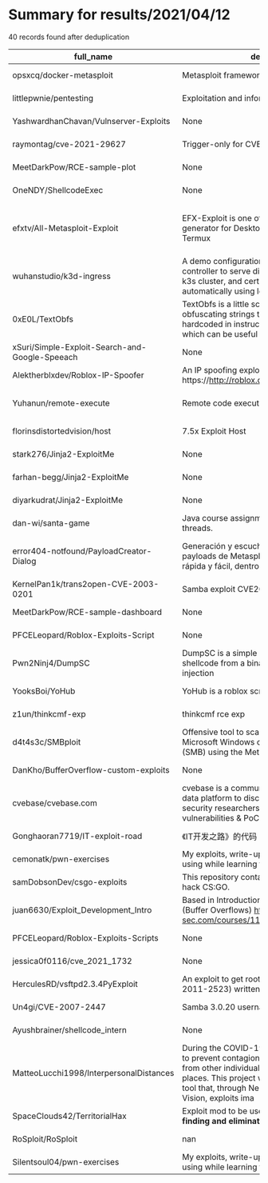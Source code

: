 
# Summary for results/2021/04/12
    
40 records found after deduplication

| full_name | description | html_url | matched_list | matched_count | pushed_at | size | stargazers_count | language | forks_count |
|------------------------------------------------|------------------------------------------------------------------------------------------------------------------------------------------------------------------------------------------------------------------------------------------------------------------|-------------------------------------------------------------------|--------------------------------------------------------|-----------------|---------------------------|--------|--------------------|------------------|---------------|
| opsxcq/docker-metasploit | Metasploit framework with steroids | https://github.com/opsxcq/docker-metasploit | ['exploit'] | 1 | 2021-04-12 19:29:13+00:00 | 221 | 37 | Dockerfile | 13 |
| littlepwnie/pentesting | Exploitation and information gathering tools | https://github.com/littlepwnie/pentesting | ['exploit'] | 1 | 2021-04-12 18:06:37+00:00 | 18 | 0 | PowerShell | 0 |
| YashwardhanChavan/Vulnserver-Exploits | None | https://github.com/YashwardhanChavan/Vulnserver-Exploits | ['exploit'] | 1 | 2021-04-12 08:04:44+00:00 | 7 | 0 | Python | 0 |
| raymontag/cve-2021-29627 | Trigger-only for CVE-2021-29627 | https://github.com/raymontag/cve-2021-29627 | ['cve-2'] | 1 | 2021-04-12 07:51:40+00:00 | 2 | 11 | C | 4 |
| MeetDarkPow/RCE-sample-plot | None | https://github.com/MeetDarkPow/RCE-sample-plot | ['rce'] | 1 | 2021-04-12 09:53:56+00:00 | 1 | 1 | HTML | 0 |
| OneNDY/ShellcodeExec | None | https://github.com/OneNDY/ShellcodeExec | ['shellcode'] | 1 | 2021-04-12 10:04:49+00:00 | 42 | 0 | C++ | 0 |
| efxtv/All-Metasploit-Exploit | EFX-Exploit is one of the most simple payload generator for Desktopb based Linux and Termux | https://github.com/efxtv/All-Metasploit-Exploit | ['exploit', 'metasploit module OR metasploit payload'] | 2 | 2021-04-12 11:22:50+00:00 | 11 | 0 | Shell | 0 |
| wuhanstudio/k3d-ingress | A demo configuration that exploits ingress controller to serve different web apps inside a k3s cluster, and certificates will be generated automatically using letsencrypt. | https://github.com/wuhanstudio/k3d-ingress | ['exploit'] | 1 | 2021-04-12 16:09:20+00:00 | 16 | 0 | | 0 |
| 0xE0L/TextObfs | TextObfs is a little script to assist you in obfuscating strings that will be directly hardcoded in instructions (thus in .text section), which can be useful when writing shellcodes | https://github.com/0xE0L/TextObfs | ['shellcode'] | 1 | 2021-04-12 15:13:10+00:00 | 94 | 0 | Python | 0 |
| xSuri/Simple-Exploit-Search-and-Google-Speeach | None | https://github.com/xSuri/Simple-Exploit-Search-and-Google-Speeach | ['exploit'] | 1 | 2021-04-12 18:22:06+00:00 | 8 | 1 | Python | 0 |
| Alektherblxdev/Roblox-IP-Spoofer | An IP spoofing exploit within Roblox (Using https://http://roblox.qq.com) | https://github.com/Alektherblxdev/Roblox-IP-Spoofer | ['exploit'] | 1 | 2021-04-12 16:33:04+00:00 | 11 | 0 | Python | 0 |
| Yuhanun/remote-execute | Remote code execution webserver | https://github.com/Yuhanun/remote-execute | ['remote code execution'] | 1 | 2021-04-12 16:49:53+00:00 | 3 | 0 | Python | 0 |
| florinsdistortedvision/host | 7.5x Exploit Host | https://github.com/florinsdistortedvision/host | ['exploit'] | 1 | 2021-04-12 20:33:21+00:00 | 2855 | 0 | JavaScript | 0 |
| stark276/Jinja2-ExploitMe | None | https://github.com/stark276/Jinja2-ExploitMe | ['exploit'] | 1 | 2021-04-12 16:40:11+00:00 | 61 | 0 | HTML | 0 |
| farhan-begg/Jinja2-ExploitMe | None | https://github.com/farhan-begg/Jinja2-ExploitMe | ['exploit'] | 1 | 2021-04-12 16:47:54+00:00 | 66 | 0 | | 0 |
| diyarkudrat/Jinja2-ExploitMe | None | https://github.com/diyarkudrat/Jinja2-ExploitMe | ['exploit'] | 1 | 2021-04-12 16:56:18+00:00 | 66 | 0 | HTML | 0 |
| dan-wi/santa-game | Java course assignment aiming to exploit threads. | https://github.com/dan-wi/santa-game | ['exploit'] | 1 | 2021-04-12 17:00:49+00:00 | 134 | 0 | Java | 0 |
| error404-notfound/PayloadCreator-Dialog | Generación y escucha de diferentes tipos de payloads de Metasploit-framework de forma rápida y fácil, dentro y fuera de la red local! | https://github.com/error404-notfound/PayloadCreator-Dialog | ['metasploit module OR metasploit payload'] | 1 | 2021-04-12 18:25:55+00:00 | 1747 | 1 | HTML | 0 |
| KernelPan1k/trans2open-CVE-2003-0201 | Samba exploit CVE2003-0201 | https://github.com/KernelPan1k/trans2open-CVE-2003-0201 | ['cve-2', 'exploit'] | 2 | 2021-04-12 19:30:26+00:00 | 5 | 0 | C | 0 |
| MeetDarkPow/RCE-sample-dashboard | None | https://github.com/MeetDarkPow/RCE-sample-dashboard | ['rce'] | 1 | 2021-04-12 07:56:32+00:00 | 4326 | 0 | | 0 |
| PFCELeopard/Roblox-Exploits-Script | None | https://github.com/PFCELeopard/Roblox-Exploits-Script | ['exploit'] | 1 | 2021-04-12 18:02:53+00:00 | 42 | 0 | | 0 |
| Pwn2Ninj4/DumpSC | DumpSC is a simple bash script to extract the shellcode from a binary with objdump for future injection | https://github.com/Pwn2Ninj4/DumpSC | ['shellcode'] | 1 | 2021-04-12 07:02:03+00:00 | 7 | 0 | Shell | 0 |
| YooksBoi/YoHub | YoHub is a roblox script hub made for exploiters | https://github.com/YooksBoi/YoHub | ['exploit'] | 1 | 2021-04-12 13:12:42+00:00 | 28 | 0 | | 0 |
| z1un/thinkcmf-exp | thinkcmf rce exp | https://github.com/z1un/thinkcmf-exp | ['rce'] | 1 | 2021-04-12 07:14:10+00:00 | 8 | 4 | Python | 1 |
| d4t4s3c/SMBploit | Offensive tool to scan & exploit vulnerabilities in Microsoft Windows over the Samba protocol (SMB) using the Metasploit Framework. | https://github.com/d4t4s3c/SMBploit | ['exploit'] | 1 | 2021-04-12 13:42:10+00:00 | 10414 | 57 | Shell | 17 |
| DanKho/BufferOverflow-custom-exploits | None | https://github.com/DanKho/BufferOverflow-custom-exploits | ['exploit'] | 1 | 2021-04-12 06:54:48+00:00 | 5 | 0 | Python | 0 |
| cvebase/cvebase.com | cvebase is a community-driven vulnerability data platform to discover the world's top security researchers and their latest disclosed vulnerabilities & PoCs | https://github.com/cvebase/cvebase.com | ['cve poc', 'vulnerability poc'] | 2 | 2021-04-12 16:04:17+00:00 | 5975 | 120 | nan | 41 |
| Gonghaoran7719/IT-exploit-road | 《IT开发之路》的代码 | https://github.com/Gonghaoran7719/IT-exploit-road | ['exploit'] | 1 | 2021-04-12 07:24:33+00:00 | 15 | 0 | | 0 |
| cemonatk/pwn-exercises | My exploits, write-ups and notes that I've been using while learning things related to pwn. | https://github.com/cemonatk/pwn-exercises | ['exploit'] | 1 | 2021-04-12 21:38:55+00:00 | 44 | 3 | | 0 |
| samDobsonDev/csgo-exploits | This repository contains tools developed to hack CS:GO. | https://github.com/samDobsonDev/csgo-exploits | ['exploit'] | 1 | 2021-04-12 01:05:32+00:00 | 171 | 0 | C++ | 0 |
| juan6630/Exploit_Development_Intro | Based in Introduction to Exploit Development (Buffer Overflows) https://academy.tcm-sec.com/courses/1152300/lectures/24769671 | https://github.com/juan6630/Exploit_Development_Intro | ['exploit'] | 1 | 2021-04-12 18:49:27+00:00 | 4 | 0 | Python | 0 |
| PFCELeopard/Roblox-Exploits-Scripts | None | https://github.com/PFCELeopard/Roblox-Exploits-Scripts | ['exploit'] | 1 | 2021-04-12 06:41:34+00:00 | 2 | 0 | | 0 |
| jessica0f0116/cve_2021_1732 | None | https://github.com/jessica0f0116/cve_2021_1732 | ['cve-2'] | 1 | 2021-04-12 01:57:13+00:00 | 178 | 2 | Rust | 2 |
| HerculesRD/vsftpd2.3.4PyExploit | An exploit to get root in vsftpd 2.3.4 (CVE-2011-2523) written in python | https://github.com/HerculesRD/vsftpd2.3.4PyExploit | ['cve-2', 'exploit'] | 2 | 2021-04-12 17:16:06+00:00 | 2 | 0 | Python | 0 |
| Un4gi/CVE-2007-2447 | Samba 3.0.20 username map script exploit | https://github.com/Un4gi/CVE-2007-2447 | ['cve-2', 'exploit'] | 2 | 2021-04-12 01:43:40+00:00 | 5 | 0 | Python | 0 |
| Ayushbrainer/shellcode_intern | None | https://github.com/Ayushbrainer/shellcode_intern | ['shellcode'] | 1 | 2021-04-12 16:33:08+00:00 | 6570 | 0 | Dart | 0 |
| MatteoLucchi1998/InterpersonalDistances | During the COVID-19 pandemic it is necessary, to prevent contagion, to keep a safe distance from other individuals, in particular in public places. This project was created to provide a tool that, through Neural Networks and Artificial Vision, exploits ima | https://github.com/MatteoLucchi1998/InterpersonalDistances | ['exploit'] | 1 | 2021-04-12 18:04:52+00:00 | 20674 | 0 | Jupyter Notebook | 0 |
| SpaceClouds42/TerritorialHax | Exploit mod to be used on Territorial **purely for finding and eliminating exploits** | https://github.com/SpaceClouds42/TerritorialHax | ['exploit'] | 1 | 2021-04-12 15:07:38+00:00 | 71 | 1 | Java | 0 |
| RoSploit/RoSploit | nan | https://github.com/RoSploit/RoSploit | ['sploit'] | 1 | 2021-04-12 02:17:49+00:00 | 0 | 0 | nan | 0 |
| Silentsoul04/pwn-exercises | My exploits, write-ups and notes that I've been using while learning things related to pwn. | https://github.com/Silentsoul04/pwn-exercises | ['exploit'] | 1 | 2021-04-12 21:38:55+00:00 | 44 | 0 | | 0 |
